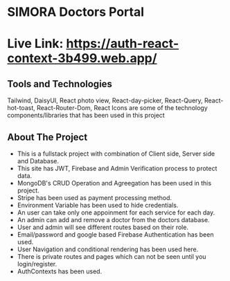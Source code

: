 # SIMORA Doctors Portal

# Live Link: https://auth-react-context-3b499.web.app/

## Tools and Technologies
Tailwind, DaisyUI, React photo view, React-day-picker, React-Query, React-hot-toast, React-Router-Dom, React Icons are some of the technology components/libraries that has been used in this project

## About The Project

* This is a fullstack project with combination of Client side, Server side and Database.
* This site has JWT, Firebase and Admin Verification process to protect data.
* MongoDB's CRUD Operation and Agreegation has been used in this project.
* Stripe has been used as payment processing method.
* Environment Variable has been used to hide credentials.
* An user can take only one appoinment for each service for each day.
* An admin can add and remove a doctor from the doctors database.
* User and admin will see different routes based on their role.  
* Email/password and google based Firebase Authentication has been used.
* User Navigation and conditional rendering has been used here.
* There is private routes and pages which can not be seen until you login/register.
* AuthContexts has been used.
